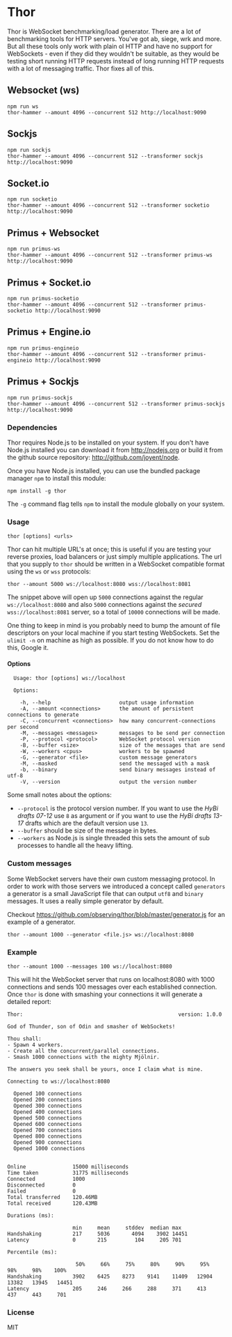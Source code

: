 # Thor

Thor is WebSocket benchmarking/load generator. There are a lot of benchmarking
tools for HTTP servers. You've got ab, siege, wrk and more. But all these tools
only work with plain ol HTTP and have no support for WebSockets - even if they did
they wouldn't be suitable, as they would be testing short running HTTP requests
instead of long running HTTP requests with a lot of messaging traffic. Thor
fixes all of this.

## Websocket (ws)

```
npm run ws
thor-hammer --amount 4096 --concurrent 512 http://localhost:9090
```

## Sockjs

```
npm run sockjs
thor-hammer --amount 4096 --concurrent 512 --transformer sockjs http://localhost:9090
```


## Socket.io

```
npm run socketio
thor-hammer --amount 4096 --concurrent 512 --transformer socketio http://localhost:9090
```

## Primus + Websocket

```
npm run primus-ws
thor-hammer --amount 4096 --concurrent 512 --transformer primus-ws http://localhost:9090
```

## Primus + Socket.io

```
npm run primus-socketio
thor-hammer --amount 4096 --concurrent 512 --transformer primus-socketio http://localhost:9090
```

## Primus + Engine.io

```
npm run primus-engineio
thor-hammer --amount 4096 --concurrent 512 --transformer primus-engineio http://localhost:9090
```

## Primus + Sockjs

```
npm run primus-sockjs
thor-hammer --amount 4096 --concurrent 512 --transformer primus-sockjs http://localhost:9090
```


### Dependencies

Thor requires Node.js to be installed on your system. If you don't have Node.js
installed you can download it from http://nodejs.org or build it from the github
source repository: http://github.com/joyent/node.

Once you have Node.js installed, you can use the bundled package manager `npm` to
install this module:

```
npm install -g thor
```

The `-g` command flag tells `npm` to install the module globally on your system.

### Usage

```
thor [options] <urls>
```

Thor can hit multiple URL's at once; this is useful if you are testing your
reverse proxies, load balancers or just simply multiple applications. The url
that you supply to `thor` should be written in a WebSocket compatible format
using the `ws` or `wss` protocols:

```
thor --amount 5000 ws://localhost:8080 wss://localhost:8081
```

The snippet above will open up `5000` connections against the regular
`ws://localhost:8080` and also `5000` connections against the *secured*
`wss://localhost:8081` server, so a total of `10000` connections will be made.

One thing to keep in mind is you probably need to bump the amount of file
descriptors on your local machine if you start testing WebSockets. Set the
`ulimit -n` on machine as high as possible. If you do not know how to do this,
Google it.

#### Options

```
  Usage: thor [options] ws://localhost

  Options:

    -h, --help                      output usage information
    -A, --amount <connections>      the amount of persistent connections to generate
    -C, --concurrent <connections>  how many concurrent-connections per second
    -M, --messages <messages>       messages to be send per connection
    -P, --protocol <protocol>       WebSocket protocol version
    -B, --buffer <size>             size of the messages that are send
    -W, --workers <cpus>            workers to be spawned
    -G, --generator <file>          custom message generators
    -M, --masked                    send the messaged with a mask
    -b, --binary                    send binary messages instead of utf-8
    -V, --version                   output the version number
```

Some small notes about the options:

- `--protocol` is the protocol version number. If you want to use the *HyBi drafts
  07-12* use `8` as argument or if you want to use the *HyBi drafts 13-17*
  drafts which are the default version use `13`.
- `--buffer` should be size of the message in bytes.
- `--workers` as Node.js is single threaded this sets the amount of sub
  processes to handle all the heavy lifting.

### Custom messages

Some WebSocket servers have their own custom messaging protocol. In order to
work with those servers we introduced a concept called `generators` a generator
is a small JavaScript file that can output `utf8` and `binary` messages. It uses
a really simple generator by default. 

Checkout https://github.com/observing/thor/blob/master/generator.js for an
example of a generator.

```
thor --amount 1000 --generator <file.js> ws://localhost:8080
```

### Example

```
thor --amount 1000 --messages 100 ws://localhost:8080
```

This will hit the WebSocket server that runs on localhost:8080 with 1000
connections and sends 100 messages over each established connection. Once `thor`
is done with smashing your connections it will generate a detailed report:

```
Thor:                                                  version: 1.0.0

God of Thunder, son of Odin and smasher of WebSockets!

Thou shall:
- Spawn 4 workers.
- Create all the concurrent/parallel connections.
- Smash 1000 connections with the mighty Mjölnir.

The answers you seek shall be yours, once I claim what is mine.

Connecting to ws://localhost:8080

  Opened 100 connections
  Opened 200 connections
  Opened 300 connections
  Opened 400 connections
  Opened 500 connections
  Opened 600 connections
  Opened 700 connections
  Opened 800 connections
  Opened 900 connections
  Opened 1000 connections


Online               15000 milliseconds
Time taken           31775 milliseconds
Connected            1000
Disconnected         0
Failed               0
Total transferred    120.46MB
Total received       120.43MB

Durations (ms):

                     min     mean     stddev  median max
Handshaking          217     5036       4094    3902 14451
Latency              0       215         104     205 701

Percentile (ms):

                      50%     66%     75%     80%     90%     95%     98%     98%    100%
Handshaking          3902    6425    8273    9141    11409   12904   13382   13945   14451
Latency              205     246     266     288     371     413     437     443     701
```

### License

MIT
